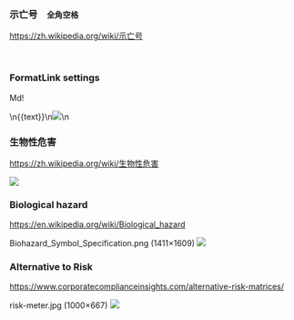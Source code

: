 ### 示亡号　`全角空格`
https://zh.wikipedia.org/wiki/示亡号

`　`

### FormatLink settings
Md!

\n{{text}}\n<img src="{{url}}">\n

### 生物性危害
https://zh.wikipedia.org/wiki/生物性危害

![](https://upload.wikimedia.org/wikipedia/commons/c/c0/Biohazard_symbol.svg)

### Biological hazard
https://en.wikipedia.org/wiki/Biological_hazard

Biohazard_Symbol_Specification.png (1411×1609)
![](https://upload.wikimedia.org/wikipedia/commons/d/d3/Biohazard_Symbol_Specification.png)

### Alternative to Risk
https://www.corporatecomplianceinsights.com/alternative-risk-matrices/

risk-meter.jpg (1000×667)
![](https://cgx3j41r03fwkmmdtoy3l6aq-wpengine.netdna-ssl.com/wp-content/uploads/2019/07/risk-meter.jpg)
